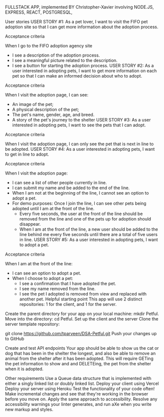 
FULLSTACK APP, implemented BY Christopher-Xavier involving NODE.JS, EXPRESS, REACT, POSTGRESQL,

User stories
USER STORY #1:
As a pet lover, I want to visit the FIFO pet adoption site 
so that I can get more information about the adoption process.

Acceptance criteria

When I go to the FIFO adoption agency site

* I see a description of the adoption process.
* I see a meaningful picture related to the description.
* I see a button for starting the adoption process.
USER STORY #2:
As a user interested in adopting pets, I want to get more information 
on each pet so that I can make an informed decision about who to adopt.

Acceptance criteria

When I visit the adoption page, I can see:

* An image of the pet;
* A physical description of the pet;
* The pet's name, gender, age, and breed.
* A story of the pet's journey to the shelter
USER STORY #3:
As a user interested in adopting pets, 
I want to see the pets that I can adopt.

Acceptance criteria

When I visit the adoption page, I can only see the 
pet that is next in line to be adopted.
USER STORY #4:
As a user interested in adopting pets, I want to get in line to adopt.

Acceptance criteria

When I visit the adoption page:

* I can see a list of other people currently in line.
* I can submit my name and be added to the end of the line.
* When I am not at the beginning of the line, I cannot see an option to adopt a pet.
* For demo purposes: Once I join the line, I can see other pets being adopted until I am at the front of the line.
    * Every five seconds, the user at the front of the line should be removed from the line and one of the pets up for adoption should disappear.
    * When I am at the front of the line, a new user should be added to the line behind me every five seconds until there are a total of five users in line.
USER STORY #5:
As a user interested in adopting pets, I want to adopt a pet.

Acceptance criteria

When I am at the front of the line:

* I can see an option to adopt a pet.
* When I choose to adopt a pet: 
    * I see a confirmation that I have adopted the pet.
    * I see my name removed from the line.
    * I see the pet I adopted is removed from view and replaced with another pet.
Helpful starting point
This app will use 2 distinct repositories: 1 for the client, and 1 for the server.

Create the parent directory for your app on your local machine: mkdir Petful.
Move into the directory: cd Petful.
Set up the client and the server
Clone the server template repository:

git clone https://github.com/tparveen/DSA-Petful.git
Push your changes up to GitHub

Create and test API endpoints
Your app should be able to show us the cat or dog that has been in the shelter the longest, and also be able to remove an animal from the shelter after it has been adopted. This will require GETing the pet information to show and and DELETEing, the pet from the shelter when it is adopted.

Other requirements
Use a Queue data structure that is implemented with either a singly linked list or doubly linked list.
Deploy your client using Vercel
Deploy your server using Heroku
Test the functionality of your code often! Make incremental changes and see that they're working in the browser before you move on.
Apply the same approach to accessibility. Resolve any accessibility warnings your linter generates, and run aXe when you write new markup and styles.
